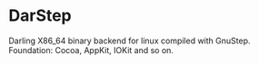 DarStep
=======

Darling X86_64 binary backend for linux compiled with GnuStep.
Foundation: Cocoa, AppKit, IOKit and so on.

